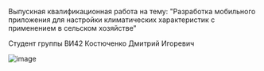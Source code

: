 Выпускная квалификационная работа на тему: "Разработка мобильного приложения для настройки климатических характеристик с применением в сельском хозяйстве"

Студент группы ВИ42
Костюченко Дмитрий Игоревич

![image](https://github.com/user-attachments/assets/64b6bb85-5ded-46ce-a40a-cf1a601a6d9b)
